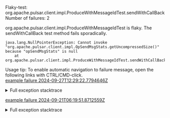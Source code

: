         
Flaky-test: org.apache.pulsar.client.impl.ProduceWithMessageIdTest.sendWithCallBack
Number of failures: 2

org.apache.pulsar.client.impl.ProduceWithMessageIdTest is flaky. The sendWithCallBack test method fails sporadically.

```
java.lang.NullPointerException: Cannot invoke "org.apache.pulsar.client.impl.OpSendMsgStats.getUncompressedSize()" because "opSendMsgStats" is null
	at org.apache.pulsar.client.impl.ProduceWithMessageIdTest.sendWithCallBack(ProduceWithMessageIdTest.java:188)
```

Usage tip: To enable automatic navigation to failure message, open the following links with CTRL/CMD-click.  
[example failure 2024-09-27T12:29:22.7794646Z](https://github.com/apache/pulsar/actions/runs/11070360166/job/30760341564#step:11:710)  


<details>
<summary>Full exception stacktrace</summary>
<code><pre>
java.lang.NullPointerException: Cannot invoke "org.apache.pulsar.client.impl.OpSendMsgStats.getUncompressedSize()" because "opSendMsgStats" is null
	at org.apache.pulsar.client.impl.ProduceWithMessageIdTest.sendWithCallBack(ProduceWithMessageIdTest.java:188)
	at java.base/jdk.internal.reflect.NativeMethodAccessorImpl.invoke0(Native Method)
	at java.base/jdk.internal.reflect.NativeMethodAccessorImpl.invoke(NativeMethodAccessorImpl.java:77)
	at java.base/jdk.internal.reflect.DelegatingMethodAccessorImpl.invoke(DelegatingMethodAccessorImpl.java:43)
	at java.base/java.lang.reflect.Method.invoke(Method.java:569)
	at org.testng.internal.invokers.MethodInvocationHelper.invokeMethod(MethodInvocationHelper.java:139)
	at org.testng.internal.invokers.InvokeMethodRunnable.runOne(InvokeMethodRunnable.java:47)
	at org.testng.internal.invokers.InvokeMethodRunnable.call(InvokeMethodRunnable.java:76)
	at org.testng.internal.invokers.InvokeMethodRunnable.call(InvokeMethodRunnable.java:11)
	at java.base/java.util.concurrent.FutureTask.run(FutureTask.java:264)
	at java.base/java.util.concurrent.ThreadPoolExecutor.runWorker(ThreadPoolExecutor.java:1136)
	at java.base/java.util.concurrent.ThreadPoolExecutor$Worker.run(ThreadPoolExecutor.java:635)
	at java.base/java.lang.Thread.run(Thread.java:840)

</pre></code>
</details>

[example failure 2024-09-21T06:19:51.8712559Z](https://github.com/apache/pulsar/actions/runs/10970189870/job/30463944911#step:11:706)  


<details>
<summary>Full exception stacktrace</summary>
<code><pre>
java.lang.NullPointerException: Cannot invoke "org.apache.pulsar.client.impl.OpSendMsgStats.getUncompressedSize()" because "opSendMsgStats" is null
	at org.apache.pulsar.client.impl.ProduceWithMessageIdTest.sendWithCallBack(ProduceWithMessageIdTest.java:188)
	at java.base/jdk.internal.reflect.DirectMethodHandleAccessor.invoke(DirectMethodHandleAccessor.java:103)
	at java.base/java.lang.reflect.Method.invoke(Method.java:580)
	at org.testng.internal.invokers.MethodInvocationHelper.invokeMethod(MethodInvocationHelper.java:139)
	at org.testng.internal.invokers.InvokeMethodRunnable.runOne(InvokeMethodRunnable.java:47)
	at org.testng.internal.invokers.InvokeMethodRunnable.call(InvokeMethodRunnable.java:76)
	at org.testng.internal.invokers.InvokeMethodRunnable.call(InvokeMethodRunnable.java:11)
	at java.base/java.util.concurrent.FutureTask.run(FutureTask.java:317)
	at java.base/java.util.concurrent.ThreadPoolExecutor.runWorker(ThreadPoolExecutor.java:1144)
	at java.base/java.util.concurrent.ThreadPoolExecutor$Worker.run(ThreadPoolExecutor.java:642)
	at java.base/java.lang.Thread.run(Thread.java:1583)

</pre></code>
</details>

